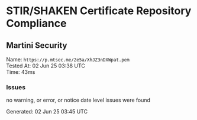 # STIR/SHAKEN Certificate Repository Compliance

## Martini Security

Name: `https://p.mtsec.me/2e5a/XhJZ3nDXWpat.pem`\
Tested At: 02 Jun 25 03:38 UTC\
Time: 43ms

### Issues

no warning, or error, or notice date level issues were found

Generated: 02 Jun 25 03:45 UTC